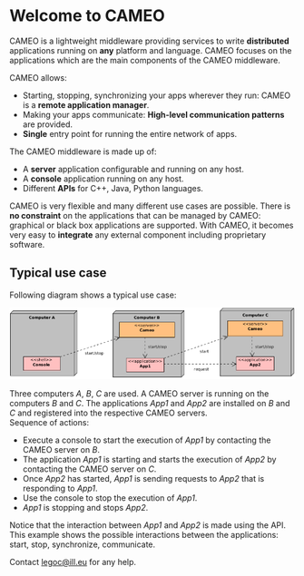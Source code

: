 # Welcome to CAMEO
CAMEO is a lightweight middleware providing services to write **distributed** applications running on **any** platform and language. CAMEO focuses on the applications which are the main components of the CAMEO middleware.

CAMEO allows:

* Starting, stopping, synchronizing your apps wherever they run: CAMEO is a **remote application manager**.
* Making your apps communicate: **High-level communication patterns** are provided.
* **Single** entry point for running the entire network of apps.

The CAMEO middleware is made up of:

- A **server** application configurable and running on any host.
- A **console** application running on any host.
- Different **APIs** for C++, Java, Python languages.

CAMEO is very flexible and many different use cases are possible. 
There is **no constraint** on the applications that can be managed by CAMEO:
graphical or black box applications are supported. With CAMEO, it becomes very easy to **integrate** any external component including proprietary software.

## Typical use case

Following diagram shows a typical use case:

![Typical use case](images/Typical-use-case.png)

Three computers *A*, *B*, *C* are used. A CAMEO server is running on the computers *B* and *C*. The applications *App1* and *App2* are installed on *B* and *C* and registered into the respective CAMEO servers.  
Sequence of actions:

- Execute a console to start the execution of *App1* by contacting the CAMEO server on *B*.
- The application *App1* is starting and starts the execution of *App2* by contacting the CAMEO server on *C*.
- Once *App2* has started, *App1* is sending requests to *App2* that is responding to *App1*.
- Use the console to stop the execution of *App1*.
- *App1* is stopping and stops *App2*.

Notice that the interaction between *App1* and *App2* is made using the API.
This example shows the possible interactions between the applications: start, stop, synchronize, communicate.


Contact legoc@ill.eu for any help.